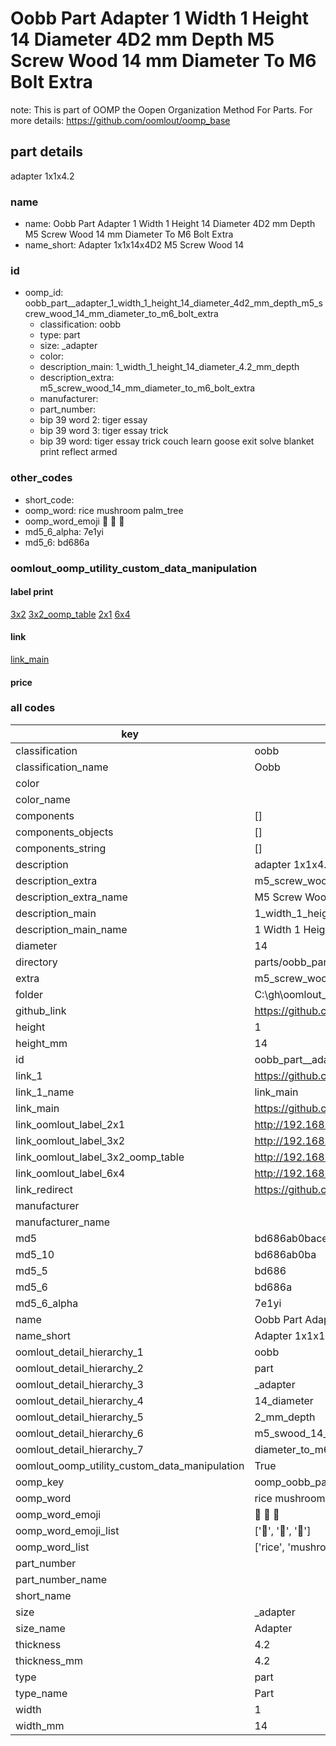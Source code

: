 # Oobb Part  Adapter 1 Width 1 Height 14 Diameter 4D2 mm Depth M5 Screw Wood 14 mm Diameter To M6 Bolt Extra  

note: This is part of OOMP the Oopen Organization Method For Parts. For more details: https://github.com/oomlout/oomp_base

##  part details
  



 adapter 1x1x4.2



### name
* name: Oobb Part  Adapter 1 Width 1 Height 14 Diameter 4D2 mm Depth M5 Screw Wood 14 mm Diameter To M6 Bolt Extra
* name_short: Adapter 1x1x14x4D2 M5 Screw Wood 14
### id
* oomp_id: oobb_part__adapter_1_width_1_height_14_diameter_4d2_mm_depth_m5_screw_wood_14_mm_diameter_to_m6_bolt_extra
  * classification: oobb
  * type: part
  * size: _adapter
  * color: 
  * description_main: 1_width_1_height_14_diameter_4.2_mm_depth
  * description_extra: m5_screw_wood_14_mm_diameter_to_m6_bolt_extra
  * manufacturer: 
  * part_number: 
  * bip 39 word 2: tiger essay
  * bip 39 word 3: tiger essay trick
  * bip 39 word: tiger essay trick couch learn goose exit solve blanket print reflect armed

### other_codes
* short_code: 
* oomp_word: rice mushroom palm_tree
* oomp_word_emoji :rice: :mushroom: :palm_tree:
* md5_6_alpha: 7e1yi
* md5_6: bd686a






### oomlout_oomp_utility_custom_data_manipulation
#### label print
[3x2](http://192.168.1.245:1112/?label=oomp%207e1yi)
[3x2_oomp_table](http://192.168.1.108:1112/?label=oomp%207e1yi)
[2x1](http://192.168.1.242:1112/?label=oomp%207e1yi)
[6x4](http://192.168.1.55:1112/?label=oomp%207e1yi)    

#### link

[link_main](https://github.com/oomlout/oomlout_oobb_version_4_generated_parts/tree/main/navigation_oomp/oobb/part/_adapter/1_width_1_height_14_diameter_4.2_mm_depth/m5_screw_wood_14_mm_diameter_to_m6_bolt_extra/part)                              

#### price







### all codes 
| key | value |  
| --- | --- |  
| classification | oobb |  
| classification_name | Oobb |  
| color |  |  
| color_name |  |  
| components | [] |  
| components_objects | [] |  
| components_string | [] |  
| description |  adapter 1x1x4.2 |  
| description_extra | m5_screw_wood_14_mm_diameter_to_m6_bolt_extra |  
| description_extra_name | M5 Screw Wood 14 mm Diameter To M6 Bolt Extra |  
| description_main | 1_width_1_height_14_diameter_4.2_mm_depth |  
| description_main_name | 1 Width 1 Height 14 Diameter 4.2 mm Depth |  
| diameter | 14 |  
| directory | parts/oobb_part__adapter_1_width_1_height_14_diameter_4d2_mm_depth_m5_screw_wood_14_mm_diameter_to_m6_bolt_extra |  
| extra | m5_screw_wood_14_mm_diameter_to_m6_bolt |  
| folder | C:\gh\oomlout_oobb_version_4_generated_parts\parts\oobb_part__adapter_1_width_1_height_14_diameter_4d2_mm_depth_m5_screw_wood_14_mm_diameter_to_m6_bolt_extra |  
| github_link | https://github.com/oomlout/oomlout_oomp_part_src/tree/main/parts/oobb_part__adapter_1_width_1_height_14_diameter_4d2_mm_depth_m5_screw_wood_14_mm_diameter_to_m6_bolt_extra |  
| height | 1 |  
| height_mm | 14 |  
| id | oobb_part__adapter_1_width_1_height_14_diameter_4d2_mm_depth_m5_screw_wood_14_mm_diameter_to_m6_bolt_extra |  
| link_1 | https://github.com/oomlout/oomlout_oobb_version_4_generated_parts/tree/main/navigation_oomp/oobb/part/_adapter/1_width_1_height_14_diameter_4.2_mm_depth/m5_screw_wood_14_mm_diameter_to_m6_bolt_extra/part |  
| link_1_name | link_main |  
| link_main | https://github.com/oomlout/oomlout_oobb_version_4_generated_parts/tree/main/navigation_oomp/oobb/part/_adapter/1_width_1_height_14_diameter_4.2_mm_depth/m5_screw_wood_14_mm_diameter_to_m6_bolt_extra/part |  
| link_oomlout_label_2x1 | http://192.168.1.242:1112/?label=oomp%207e1yi |  
| link_oomlout_label_3x2 | http://192.168.1.245:1112/?label=oomp%207e1yi |  
| link_oomlout_label_3x2_oomp_table | http://192.168.1.108:1112/?label=oomp%207e1yi |  
| link_oomlout_label_6x4 | http://192.168.1.55:1112/?label=oomp%207e1yi |  
| link_redirect | https://github.com/oomlout/oomlout_oobb_version_4_generated_parts/tree/main/parts/oobb__adapter_01_01_14_4d2_ex_m5_screw_wood_14_mm_diameter_to_m6_bolt |  
| manufacturer |  |  
| manufacturer_name |  |  
| md5 | bd686ab0bacee9fd923f630fd0d34f0f |  
| md5_10 | bd686ab0ba |  
| md5_5 | bd686 |  
| md5_6 | bd686a |  
| md5_6_alpha | 7e1yi |  
| name | Oobb Part  Adapter 1 Width 1 Height 14 Diameter 4D2 mm Depth M5 Screw Wood 14 mm Diameter To M6 Bolt Extra |  
| name_short | Adapter 1x1x14x4D2 M5 Screw Wood 14 |  
| oomlout_detail_hierarchy_1 | oobb |  
| oomlout_detail_hierarchy_2 | part |  
| oomlout_detail_hierarchy_3 | _adapter |  
| oomlout_detail_hierarchy_4 | 14_diameter |  
| oomlout_detail_hierarchy_5 | 2_mm_depth |  
| oomlout_detail_hierarchy_6 | m5_swood_14_mm |  
| oomlout_detail_hierarchy_7 | diameter_to_m6_bolt_extra |  
| oomlout_oomp_utility_custom_data_manipulation | True |  
| oomp_key | oomp_oobb_part__adapter_1_width_1_height_14_diameter_4d2_mm_depth_m5_screw_wood_14_mm_diameter_to_m6_bolt_extra |  
| oomp_word | rice mushroom palm_tree |  
| oomp_word_emoji | :rice: :mushroom: :palm_tree: |  
| oomp_word_emoji_list | [':rice:', ':mushroom:', ':palm_tree:'] |  
| oomp_word_list | ['rice', 'mushroom', 'palm_tree'] |  
| part_number |  |  
| part_number_name |  |  
| short_name |  |  
| size | _adapter |  
| size_name |  Adapter |  
| thickness | 4.2 |  
| thickness_mm | 4.2 |  
| type | part |  
| type_name | Part |  
| width | 1 |  
| width_mm | 14 |  
